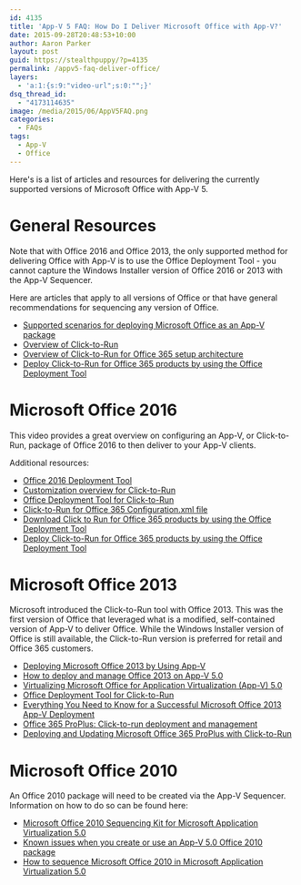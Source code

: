 ```yaml
---
id: 4135
title: 'App-V 5 FAQ: How Do I Deliver Microsoft Office with App-V?'
date: 2015-09-28T20:48:53+10:00
author: Aaron Parker
layout: post
guid: https://stealthpuppy/?p=4135
permalink: /appv5-faq-deliver-office/
layers:
  - 'a:1:{s:9:"video-url";s:0:"";}'
dsq_thread_id:
  - "4173114635"
image: /media/2015/06/AppV5FAQ.png
categories:
  - FAQs
tags:
  - App-V
  - Office
---
```

Here's is a list of articles and resources for delivering the currently supported versions of Microsoft Office with App-V 5.

# General Resources

Note that with Office 2016 and Office 2013, the only supported method for delivering Office with App-V is to use the Office Deployment Tool - you cannot capture the Windows Installer version of Office 2016 or 2013 with the App-V Sequencer.

Here are articles that apply to all versions of Office or that have general recommendations for sequencing any version of Office.

  * [Supported scenarios for deploying Microsoft Office as an App-V package](https://support.microsoft.com/en-us/kb/2772509)
  * [Overview of Click-to-Run](https://technet.microsoft.com/en-au/library/jj219427.aspx)
  * [Overview of Click-to-Run for Office 365 setup architecture](https://technet.microsoft.com/en-au/library/jj219420.aspx)
  * [Deploy Click-to-Run for Office 365 products by using the Office Deployment Tool](https://technet.microsoft.com/en-au/library/jj219423.aspx)

# Microsoft Office 2016

This video provides a great overview on configuring an App-V, or Click-to-Run, package of Office 2016 to then deliver to your App-V clients.



Additional resources:

  * [Office 2016 Deployment Tool](https://www.microsoft.com/en-us/download/details.aspx?id=49117)
  * [Customization overview for Click-to-Run](https://technet.microsoft.com/en-us/library/jj219428(v=office.15))
  * [Office Deployment Tool for Click-to-Run](https://technet.microsoft.com/en-us/library/jj219422(v=office.15))
  * [Click-to-Run for Office 365 Configuration.xml file](https://technet.microsoft.com/en-us/library/jj219426(v=office.15))
  * [Download Click to Run for Office 365 products by using the Office Deployment Tool](https://technet.microsoft.com/en-us/library/jj219424(v=office.15))
  * [Deploy Click-to-Run for Office 365 products by using the Office Deployment Tool](https://technet.microsoft.com/en-us/library/jj219423(v=office.15))

# Microsoft Office 2013

Microsoft introduced the Click-to-Run tool with Office 2013. This was the first version of Office that leveraged what is a modified, self-contained version of App-V to deliver Office. While the Windows Installer version of Office is still available, the Click-to-Run version is preferred for retail and Office 365 customers.

  * [Deploying Microsoft Office 2013 by Using App-V](https://technet.microsoft.com/en-au/library/dn817830.aspx)
  * [How to deploy and manage Office 2013 on App-V 5.0](http://support.microsoft.com/kb/2915745)
  * [Virtualizing Microsoft Office for Application Virtualization (App-V) 5.0](http://technet.microsoft.com/library/dn481351.aspx)
  * [Office Deployment Tool for Click-to-Run](http://go.microsoft.com/fwlink/p/?LinkID=330672)
  * [Everything You Need to Know for a Successful Microsoft Office 2013 App-V Deployment](http://channel9.msdn.com/Events/TechEd/NorthAmerica/2014/WIN-B330#fbid=)
  * [Office 365 ProPlus: Click-to-run deployment and management](https://technet.microsoft.com/en-au/video/tdbe13-office-365-proplus-click-to-run-deployment-and-management.aspx)
  * [Deploying and Updating Microsoft Office 365 ProPlus with Click-to-Run](https://channel9.msdn.com/Events/TechEd/NorthAmerica/2013/OUC-B302#fbid=)

# Microsoft Office 2010

An Office 2010 package will need to be created via the App-V Sequencer. Information on how to do so can be found here:

  * [Microsoft Office 2010 Sequencing Kit for Microsoft Application Virtualization 5.0](http://go.microsoft.com/fwlink/p/?LinkId=330681)
  * [Known issues when you create or use an App-V 5.0 Office 2010 package](http://go.microsoft.com/fwlink/p/?LinkId=330682)
  * [How to sequence Microsoft Office 2010 in Microsoft Application Virtualization 5.0](http://go.microsoft.com/fwlink/p/?LinkId=330676)